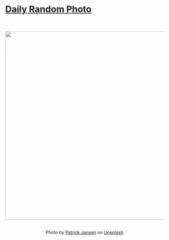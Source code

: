 # [Daily Random Photo](https://www.dailyrandomphoto.com/)

<div align="center">
  <br>
  <br>
  <a href="https://www.dailyrandomphoto.com/p/2021/2021-04-27/"><img src="https://images.unsplash.com/photo-1618711103795-a20af977b6e9?crop=entropy&cs=tinysrgb&fit=max&fm=jpg&ixid=Mnw3NzUwOHwwfDF8cmFuZG9tfHx8fHx8fHx8MTYxOTQ4MTc4NA&ixlib=rb-1.2.1&q=80&w=1080" width="600px"></a>
  <br>
  <br>
  <p class="has-text-grey">Photo by <a href="https://unsplash.com/@patrickjjansen?utm_source=Daily%20Random%20Photo&amp;utm_medium=referral" target="_blank" rel="noopener noreferrer">Patrick Jansen</a> on <a href="https://unsplash.com/photos/aMrDka0VGzU?utm_source=Daily%20Random%20Photo&amp;utm_medium=referral" target="_blank" rel="noopener noreferrer">Unsplash</a></p>
</div>
